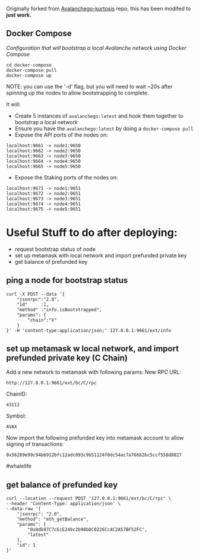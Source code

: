 Originally forked from [Avalanchego-kurtosis](https://github.com/ava-labs/avalanchego-kurtosis) repo, this has been modifed to **just work.**

## Docker Compose

_Configuration that will bootstrap a local Avalanche network using Docker
Compose_

```shell
cd docker-compose
docker-compose pull
docker-compose up
```
NOTE: you can use the '-d' flag, but you will need to wait ~20s after spinning up the nodes to allow bootstrapping to complete.


It will:
* Create 5 instances of `avalanchego:latest` and hook them together to bootstrap a local network
* Ensure you have the `avalanchego:latest` by doing a `docker-compose pull`
* Expose the API ports of the nodes on:

```
localhost:9661 -> node1:9650
localhost:9662 -> node2:9650
localhost:9663 -> node3:9650
localhost:9664 -> node4:9650
localhost:9665 -> node5:9650
```

* Expose the Staking ports of the nodes on:

```
localhost:9671 -> node1:9651
localhost:9672 -> node2:9651
localhost:9673 -> node3:9651
localhost:9674 -> node4:9651
localhost:9675 -> node5:9651
```


# Useful Stuff to do after deploying:
- request bootstrap status of node
- set up metamask with local network and import prefunded private key
- get balance of prefunded key

## ping a node for bootstrap status
```shell
curl -X POST --data '{
    "jsonrpc":"2.0",
    "id"     :1,
    "method" :"info.isBootstrapped",
    "params": {
        "chain":"X"
    }
}' -H 'content-type:application/json;' 127.0.0.1:9661/ext/info
```


## set up metamask w local network, and import prefunded private key (C Chain)
Add a new network to metamask with following params:
New RPC URL: 		
```shell
http://127.0.0.1:9661/ext/bc/C/rpc
```

ChainID: 					
```shell
43112
```


Symbol: 					
```shell
AVAX
```

Now import the following prefunded key into metamask account to allow signing of transactions:
```shell
0x56289e99c94b6912bfc12adc093c9b51124f0dc54ac7a766b2bc5ccf558d8027
```

\#whalelife

## get balance of prefunded key
```shell
curl --location --request POST '127.0.0.1:9661/ext/bc/C/rpc' \
--header 'Content-Type: application/json' \
--data-raw '{
    "jsonrpc": "2.0",
    "method": "eth_getBalance",
    "params": [
        "0x8db97C7cEcE249c2b98bDC0226Cc4C2A57BF52FC",
        "latest"
    ],
    "id": 1
}'
```